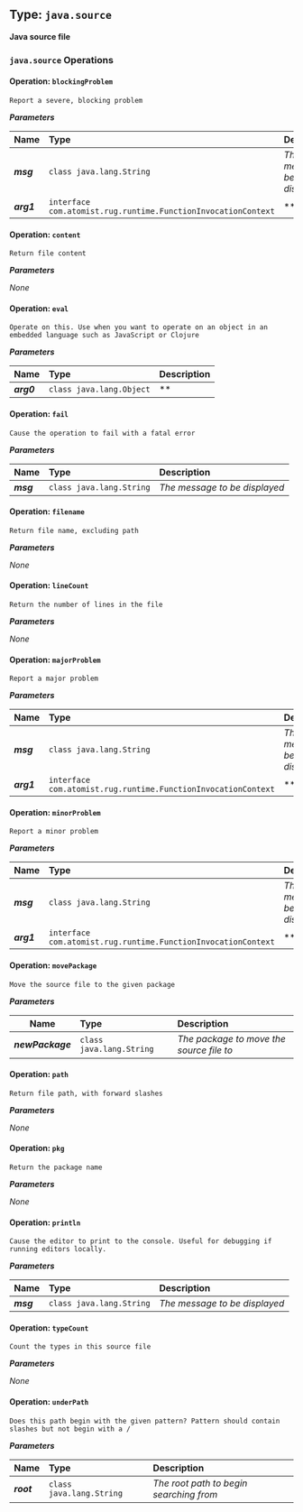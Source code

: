 
## Type: `java.source`
**Java source file**

### `java.source` Operations


#### Operation: `blockingProblem`
    Report a severe, blocking problem

***Parameters***


| Name        | Type           | Description  |
| ------------|:---------------|:-------------|
| ***msg*** | `class java.lang.String` | *The message to be displayed* |
| ***arg1*** | `interface com.atomist.rug.runtime.FunctionInvocationContext` | ** |


#### Operation: `content`
    Return file content

***Parameters***

*None*


#### Operation: `eval`
    Operate on this. Use when you want to operate on an object in an embedded language such as JavaScript or Clojure

***Parameters***


| Name        | Type           | Description  |
| ------------|:---------------|:-------------|
| ***arg0*** | `class java.lang.Object` | ** |


#### Operation: `fail`
    Cause the operation to fail with a fatal error

***Parameters***


| Name        | Type           | Description  |
| ------------|:---------------|:-------------|
| ***msg*** | `class java.lang.String` | *The message to be displayed* |


#### Operation: `filename`
    Return file name, excluding path

***Parameters***

*None*


#### Operation: `lineCount`
    Return the number of lines in the file

***Parameters***

*None*


#### Operation: `majorProblem`
    Report a major problem

***Parameters***


| Name        | Type           | Description  |
| ------------|:---------------|:-------------|
| ***msg*** | `class java.lang.String` | *The message to be displayed* |
| ***arg1*** | `interface com.atomist.rug.runtime.FunctionInvocationContext` | ** |


#### Operation: `minorProblem`
    Report a minor problem

***Parameters***


| Name        | Type           | Description  |
| ------------|:---------------|:-------------|
| ***msg*** | `class java.lang.String` | *The message to be displayed* |
| ***arg1*** | `interface com.atomist.rug.runtime.FunctionInvocationContext` | ** |


#### Operation: `movePackage`
    Move the source file to the given package

***Parameters***


| Name        | Type           | Description  |
| ------------|:---------------|:-------------|
| ***newPackage*** | `class java.lang.String` | *The package to move the source file to* |


#### Operation: `path`
    Return file path, with forward slashes

***Parameters***

*None*


#### Operation: `pkg`
    Return the package name

***Parameters***

*None*


#### Operation: `println`
    Cause the editor to print to the console. Useful for debugging if running editors locally.

***Parameters***


| Name        | Type           | Description  |
| ------------|:---------------|:-------------|
| ***msg*** | `class java.lang.String` | *The message to be displayed* |


#### Operation: `typeCount`
    Count the types in this source file

***Parameters***

*None*


#### Operation: `underPath`
    Does this path begin with the given pattern? Pattern should contain slashes but not begin with a /

***Parameters***


| Name        | Type           | Description  |
| ------------|:---------------|:-------------|
| ***root*** | `class java.lang.String` | *The root path to begin searching from* |
